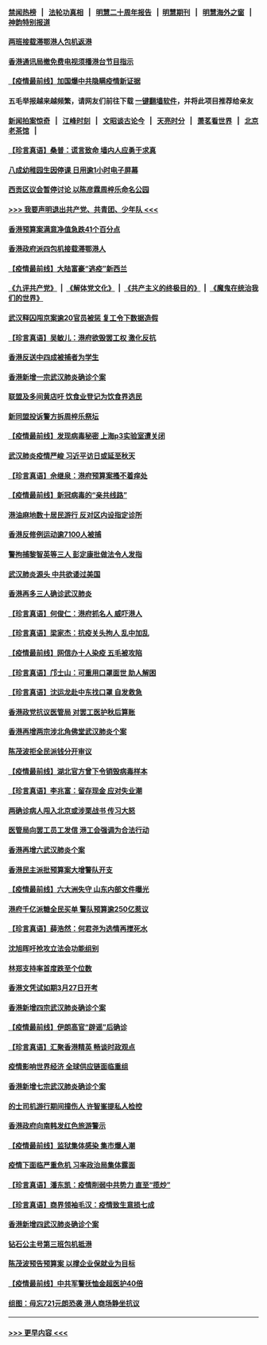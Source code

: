 #### [禁闻热榜](热点新闻.md?=0)  &nbsp;&nbsp;|&nbsp;&nbsp; [法轮功真相](https://github.com/gfw-breaker/truth/blob/master/README.md?=0) &nbsp;&nbsp;|&nbsp;&nbsp; [明慧二十周年报告](https://github.com/gfw-breaker/mh-reports/blob/master/README.md?=0) &nbsp;&nbsp;|&nbsp;&nbsp;[明慧期刊](https://github.com/gfw-breaker/mh-qikan) &nbsp;&nbsp;|&nbsp;&nbsp; [明慧海外之窗](https://github.com/gfw-breaker/mh-news/blob/master/README.md?=0) &nbsp;&nbsp;|&nbsp;&nbsp; [神韵特别报道](https://github.com/gfw-breaker/mh-news/blob/master/shenyun.md?=0)
#### [两班接载滞鄂港人包机返港](../pages/nsc415/n11915855.md?t=03051703) 
#### [香港通讯局撤免费电视须播港台节目指示](../pages/nsc415/n11915831.md?t=03051703) 
#### [【疫情最前线】加国爆中共隐瞒疫情新证据](../pages/nsc415/n11915482.md?t=03051703) 
#### 五毛举报越来越频繁，请网友们前往下载 [一键翻墙软件](https://github.com/gfw-breaker/ssr-accounts)，并将此项目推荐给亲友
#### [新闻拍案惊奇](https://github.com/gfw-breaker/banned-news/blob/master/pages/link4.md) &nbsp;&nbsp;|&nbsp;&nbsp; [江峰时刻](https://github.com/gfw-breaker/banned-news/blob/master/pages/link4.md) &nbsp;&nbsp;|&nbsp;&nbsp; [文昭谈古论今](https://github.com/gfw-breaker/banned-news/blob/master/pages/link4.md) &nbsp;&nbsp;|&nbsp;&nbsp; [天亮时分](https://github.com/gfw-breaker/banned-news/blob/master/pages/link4.md) &nbsp;&nbsp;|&nbsp;&nbsp; [萧茗看世界](https://github.com/gfw-breaker/banned-news/blob/master/pages/link4.md) &nbsp;&nbsp;|&nbsp;&nbsp; [北京老茶馆](https://github.com/gfw-breaker/banned-news/blob/master/pages/link4.md) &nbsp;&nbsp;|&nbsp;&nbsp; 
#### [【珍言真语】桑普：谎言致命 墙内人应勇于求真](../pages/nsc415/n11915169.md?t=03051703) 
#### [八成幼稚园生因停课 日用逾1小时电子屏幕](../pages/nsc415/n11913263.md?t=03051703) 
#### [西贡区议会暂停讨论 以陈彦霖周梓乐命名公园](../pages/nsc415/n11913248.md?t=03051703) 
#### [>>> 我要声明退出共产党、共青团、少年队 <<<](https://github.com/begood0513/goodnews/blob/master/quit/letter.md) 
#### [香港预算案满意净值急跌41个百分点](../pages/nsc415/n11913236.md?t=03051703) 
#### [香港政府派四包机接载滞鄂港人](../pages/nsc415/n11913211.md?t=03051703) 
#### [【疫情最前线】大陆富豪“逃疫”新西兰](../pages/nsc415/n11913160.md?t=03051703) 
#### [《九评共产党》](https://github.com/begood0513/9ping.md/blob/master/README.md) &nbsp;|&nbsp; [《解体党文化》](../../../../jtdwh.md/blob/master/README.md)  &nbsp;|&nbsp; [《共产主义的终极目的》](../../../../gczydzjmd.md/blob/master/README.md) &nbsp;|&nbsp; [《魔鬼在统治我们的世界》](../../../../mgztzwmdsj.md/blob/master/README.md) 
#### [武汉释囚闯京案逾20官员被惩 复工令下数据造假](../pages/nsc415/n11912743.md?t=03051703) 
#### [【珍言真语】吴敏儿：港府欲毁罢工权 激化反抗](../pages/nsc415/n11912457.md?t=03051703) 
#### [香港反送中四成被捕者为学生](../pages/nsc415/n11910730.md?t=03051703) 
#### [香港新增一宗武汉肺炎确诊个案](../pages/nsc415/n11910724.md?t=03051703) 
#### [联盟及多间黄店吁 饮食业登记为饮食界选民](../pages/nsc415/n11910718.md?t=03051703) 
#### [新同盟投诉警方拆周梓乐祭坛](../pages/nsc415/n11910707.md?t=03051703) 
#### [【疫情最前线】发现病毒秘密 上海p3实验室遭关闭](../pages/nsc415/n11910640.md?t=03051703) 
#### [武汉肺炎疫情严峻 习近平访日或延至秋天](../pages/nsc415/n11910570.md?t=03051703) 
#### [【珍言真语】佘继泉：港府预算案搔不着痒处](../pages/nsc415/n11910011.md?t=03051703) 
#### [【疫情最前线】新冠病毒的“亲共线路”](../pages/nsc415/n11907734.md?t=03051703) 
#### [港油麻地数十居民游行 反对区内设指定诊所](../pages/nsc415/n11907900.md?t=03051703) 
#### [香港反修例运动逾7100人被捕](../pages/nsc415/n11907922.md?t=03051703) 
#### [警拘捕黎智英等三人 彭定康批做法令人发指](../pages/nsc415/n11907905.md?t=03051703) 
#### [武汉肺炎源头 中共欲诿过美国](../pages/nsc415/n11907665.md?t=03051703) 
#### [香港再多三人确诊武汉肺炎](../pages/nsc415/n11907846.md?t=03051703) 
#### [【珍言真语】何俊仁：港府抓名人 威吓港人](../pages/nsc415/n11907561.md?t=03051703) 
#### [【珍言真语】梁家杰：抗疫关头拘人 乱中加乱](../pages/nsc415/n11907444.md?t=03051703) 
#### [【疫情最前线】网信办十人染疫 五毛被攻陷](../pages/nsc415/n11903757.md?t=03051703) 
#### [【珍言真语】邝士山：可重用口罩面世 助人解困](../pages/nsc415/n11903875.md?t=03051703) 
#### [【珍言真语】沈运龙赴中东找口罩 自发救急](../pages/nsc415/n11903291.md?t=03051703) 
#### [香港政党抗议医管局 对罢工医护秋后算账](../pages/nsc415/n11901746.md?t=03051703) 
#### [香港再增两宗涉北角佛堂武汉肺炎个案](../pages/nsc415/n11901737.md?t=03051703) 
#### [陈茂波拒全民派钱分开审议](../pages/nsc415/n11901672.md?t=03051703) 
#### [【疫情最前线】湖北官方曾下令销毁病毒样本](../pages/nsc415/n11901518.md?t=03051703) 
#### [【珍言真语】李兆富：留存现金 应对失业潮](../pages/nsc415/n11901448.md?t=03051703) 
#### [两确诊病人闯入北京或涉栗战书 传习大怒](../pages/nsc415/n11901180.md?t=03051703) 
#### [医管局向罢工员工发信 港工会强调为合法行动](../pages/nsc415/n11898870.md?t=03051703) 
#### [香港再增六武汉肺炎个案](../pages/nsc415/n11898843.md?t=03051703) 
#### [香港民主派批预算案大增警队开支](../pages/nsc415/n11898813.md?t=03051703) 
#### [【疫情最前线】六大洲失守 山东内部文件曝光](../pages/nsc415/n11898455.md?t=03051703) 
#### [港府千亿派糖全民买单 警队预算逾250亿惹议](../pages/nsc415/n11898608.md?t=03051703) 
#### [【珍言真语】薛浩然：何君尧为选情再搅死水](../pages/nsc415/n11898269.md?t=03051703) 
#### [沈旭晖吁抢攻立法会功能组别](../pages/nsc415/n11896084.md?t=03051703) 
#### [林郑支持率首度跌至个位数](../pages/nsc415/n11896058.md?t=03051703) 
#### [香港文凭试如期3月27日开考](../pages/nsc415/n11896055.md?t=03051703) 
#### [香港新增四宗武汉肺炎确诊个案](../pages/nsc415/n11896040.md?t=03051703) 
#### [【疫情最前线】伊朗高官“辟谣”后确诊](../pages/nsc415/n11895902.md?t=03051703) 
#### [【珍言真语】汇聚香港精英 畅谈时政观点](../pages/nsc415/n11895733.md?t=03051703) 
#### [疫情影响世界经济 全球供应链面临重组](../pages/nsc415/n11895634.md?t=03051703) 
#### [香港新增七宗武汉肺炎确诊个案](../pages/nsc415/n11893498.md?t=03051703) 
#### [的士司机游行期间撞伤人 许智峯提私人检控](../pages/nsc415/n11893483.md?t=03051703) 
#### [香港政府向南韩发红色旅游警示](../pages/nsc415/n11893398.md?t=03051703) 
#### [【疫情最前线】监狱集体感染 集市爆人潮](../pages/nsc415/n11893181.md?t=03051703) 
#### [疫情下面临严重危机  习率政治局集体露面](../pages/nsc415/n11893305.md?t=03051703) 
#### [【珍言真语】潘东凯：疫情削弱中共势力 直至“揽炒”](../pages/nsc415/n11892866.md?t=03051703) 
#### [【珍言真语】商界领袖毛汉：疫情致生意损七成](../pages/nsc415/n11890348.md?t=03051703) 
#### [香港新增四武汉肺炎确诊个案](../pages/nsc415/n11890610.md?t=03051703) 
#### [钻石公主号第三班包机抵港](../pages/nsc415/n11890645.md?t=03051703) 
#### [陈茂波预告预算案 以撑企业保就业为目标](../pages/nsc415/n11890574.md?t=03051703) 
#### [【疫情最前线】中共军警抚恤金超医护40倍](../pages/nsc415/n11890458.md?t=03051703) 
#### [组图：毋忘721元朗恐袭 港人商场静坐抗议](../pages/nsc415/n11876882.md?t=03051703) 

----
#### [ >>> 更早内容 <<< ](../indexes/nsc415-earlier.md)
